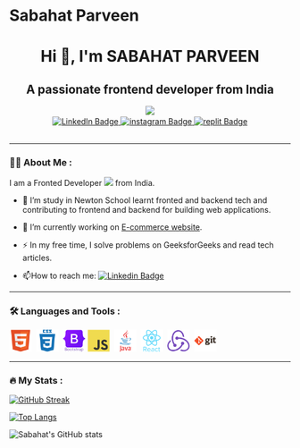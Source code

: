 # Sabahat Parveen
<h1 id="heading" align="center">Hi 👋, I'm SABAHAT PARVEEN </h1>
<h2 id="heading" align="center">A passionate frontend developer from India </h2>

<div id="header" align="center">
  <img src="https://media4.giphy.com/media/paTz7UZbPfTZFRYnnB/giphy.gif?cid=ecf05e47w2ruhjnzy3bgnjoer8mzwyxtz0oh8qnntjhcq65z&rid=giphy.gif&ct=s" width="50%
  "/>
</div>

<div id="badges" align="center">
  <a href="https://www.linkedin.com/feed/">
    <img src="https://img.shields.io/badge/LinkedIn-blue?style=for-the-badge&logo=linkedin&logoColor=white" alt="LinkedIn Badge"/>
  </a>
  <a href="https://www.instagram.com/sabahat19121/">
    <img src="https://img.shields.io/badge/instagram-red?style=for-the-badge&logo=instagram&logoColor=white" alt="instagram Badge"/>
  </a>
  <a href="https://replit.com/~">
    <img src="https://img.shields.io/badge/replit-blue?style=for-the-badge&logo=replit&logoColor=white" alt="replit Badge"/>
  </a>
</div>
<div id="badges" align="center">
<img src="https://komarev.com/ghpvc/?username=sabahat-123&style=flat-square&color=blue" alt=""/>
</div>

--------------------------------------------------------------------------------------------------------------------------------------------------


### :woman_technologist: About Me :
I am a Fronted Developer <img src="https://media.giphy.com/media/WUlplcMpOCEmTGBtBW/giphy.gif" width="30"> from India.
- :telescope: I’m study in Newton School learnt fronted and backend tech and contributing to frontend and backend for building web applications.

- :seedling: I’m currently working on <a href="https://sabahat-123.github.io/E-commerceWebsite/">E-commerce website</a>.

- :zap: In my free time, I solve problems on GeeksforGeeks and read tech articles.

- :mailbox:How to reach me: [![Linkedin Badge](https://img.shields.io/badge/-linkedIn-blue?style=flat&logo=Linkedin&logoColor=white)](https://www.linkedin.com/feed/)
---------------------------------------------------------------------------------------------------------------------------------------------------------------------
### :hammer_and_wrench: Languages and Tools :
<div>
  <img src="https://github.com/devicons/devicon/blob/master/icons/html5/html5-original.svg" title="HTML5" alt="HTML" width="40" height="40"/>&nbsp;
  <img src="https://github.com/devicons/devicon/blob/master/icons/css3/css3-plain-wordmark.svg"  title="CSS3" alt="CSS" width="40" height="40"/>&nbsp;
  <img src="https://raw.githubusercontent.com/devicons/devicon/1119b9f84c0290e0f0b38982099a2bd027a48bf1/icons/bootstrap/bootstrap-original-wordmark.svg" width="40"        height="40"/>
  <img src="https://github.com/devicons/devicon/blob/master/icons/javascript/javascript-original.svg" title="JavaScript" alt="JavaScript" width="40" height="40"/>&nbsp;
  <img src="https://github.com/devicons/devicon/blob/master/icons/java/java-original-wordmark.svg" title="Java" alt="Java" width="40" height="40"/>&nbsp;
  <img src="https://github.com/devicons/devicon/blob/master/icons/react/react-original-wordmark.svg" title="React" alt="React" width="40" height="40"/>&nbsp;
  <img src="https://github.com/devicons/devicon/blob/master/icons/redux/redux-original.svg" title="Redux" alt="Redux " width="40" height="40"/>&nbsp;
  <img src="https://github.com/devicons/devicon/blob/master/icons/git/git-original-wordmark.svg" title="Git" **alt="Git" width="40" height="40"/>
 
  
  -----------------------------------------------------------------------------------------------------------------------------------------------------------
 
### :fire: My Stats :
[![GitHub Streak](http://github-readme-streak-stats.herokuapp.com?user=sabahat-123&theme=dark)](https://git.io/streak-stats)
  
  
  
[![Top Langs](https://github-readme-stats.vercel.app/api/top-langs/?username=sabahat-123&layout=compact&theme=vision-friendly-dark)](https://github.com/anuraghazra/github-readme-stats)
  
  
  
  ![Sabahat's GitHub stats](https://github-readme-stats.vercel.app/api?username=sabahat-123&show_icons=true&theme=radical)
 
